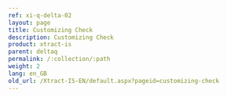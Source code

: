 ```yaml
---
ref: xi-q-delta-02
layout: page
title: Customizing Check
description: Customizing Check
product: xtract-is
parent: deltaq
permalink: /:collection/:path
weight: 2
lang: en_GB
old_url: /Xtract-IS-EN/default.aspx?pageid=customizing-check
---
```

